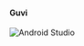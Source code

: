 #### Guvi
![Android Studio](https://img.shields.io/badge/Android%20Studio-3DDC84.svg?style=for-the-badge&logo=android-studio&logoColor=white)
